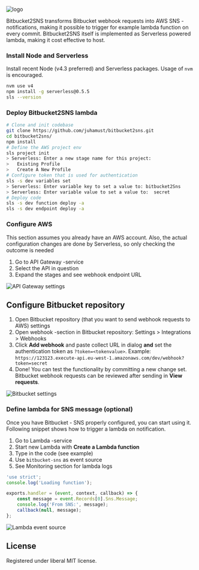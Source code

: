 ![logo](https://raw.githubusercontent.com/juhamust/bitbucket2sns/master/assets/logo.png)

Bitbucket2SNS transforms Bitbucket webhook requests into AWS SNS -notifications, making it possible to trigger for example lambda function on every commit. Bitbucket2SNS itself is implemented as Serverless powered lambda, making it cost effective to host.

### Install Node and Serverless

Install recent Node (v4.3 preferred) and Serverless packages. Usage of `nvm` is encouraged.

```bash
nvm use v4
npm install -g serverless@0.5.5
sls --version
```

### Deploy Bitbucket2SNS lambda

```bash
# Clone and init codebase
git clone https://github.com/juhamust/bitbucket2sns.git
cd bitbucket2sns/
npm install
# Define the AWS project env
sls project init
> Serverless: Enter a new stage name for this project:
>   Existing Profile
>   Create A New Profile
# Configure token that is used for authentication
sls -s dev variables set
> Serverless: Enter variable key to set a value to: bitbucket2Sns
> Serverless: Enter variable value to set a value to:  secret
# Deploy code
sls -s dev function deploy -a
sls -s dev endpoint deploy -a
```

### Configure AWS

This section assumes you already have an AWS account. Also, the actual configuration changes are done by Serverless, so only checking the outcome is needed

1. Go to API Gateway -service
1. Select the API in question
1. Expand the stages and see webhook endpoint URL

  ![API Gateway settings](https://raw.githubusercontent.com/juhamust/bitbucket2sns/master/assets/config-aws-api-gateway.png)

## Configure Bitbucket repository

1. Open Bitbucket repository (that you want to send webhook requests to AWS) settings
1. Open webhook -section in Bitbucket repository: Settings > Integrations > Webhooks
1. Click **Add webhook** and paste collect URL in dialog **and** set the authentication token as `?token=<tokenvalue>`. Example: `https://123123.execute-api.eu-west-1.amazonaws.com/dev/webhook?token=secret`
1. Done! You can test the functionality by committing a new change set. Bitbucket webhook requests can be reviewed after sending in **View requests**.

  ![Bitbucket settings](https://raw.githubusercontent.com/juhamust/bitbucket2sns/master/assets/config-bitbucket-webhook.png)

### Define lambda for SNS message (optional)

Once you have Bitbucket - SNS properly configured, you can start using it. Following snippet shows how to trigger a lambda on notification.

1. Go to Lambda -service
1. Start new Lambda with **Create a Lambda function**
1. Type in the code (see example)
1. Use `bitbucket-sns` as event source
1. See Monitoring section for lambda logs

```javascript
'use strict';
console.log('Loading function');

exports.handler = (event, context, callback) => {
    const message = event.Records[0].Sns.Message;
    console.log('From SNS:', message);
    callback(null, message);
};
```
![Lambda event source](https://raw.githubusercontent.com/juhamust/bitbucket2sns/master/assets/config-aws-lambda-sources.png)

## License

Registered under liberal MIT license.

